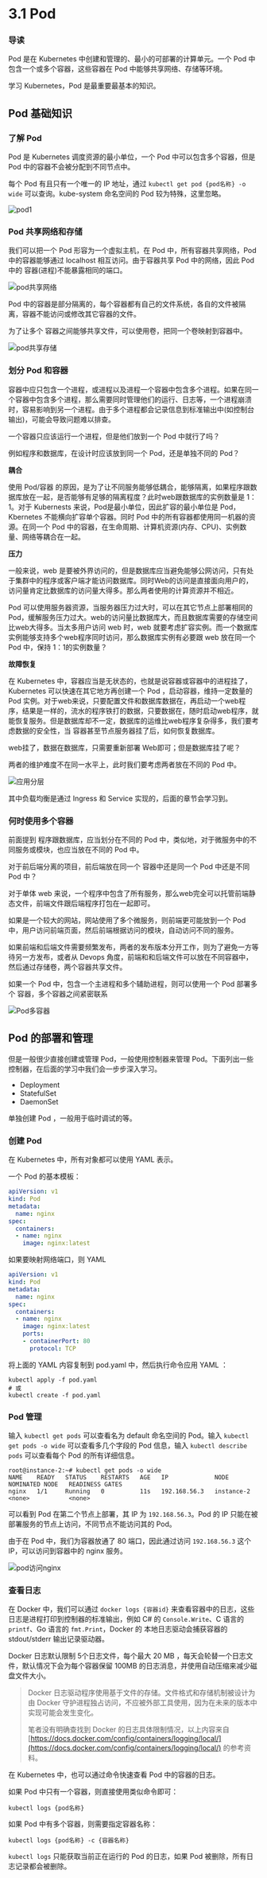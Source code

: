 # 3.1 Pod



### 导读

Pod 是在 Kubernetes 中创建和管理的、最小的可部署的计算单元。一个 Pod 中包含一个或多个容器，这些容器在 Pod 中能够共享网络、存储等环境。

学习 Kubernetes，Pod 是最重要最基本的知识。



## Pod 基础知识

### 了解 Pod

Pod 是 Kubernetes 调度资源的最小单位，一个 Pod 中可以包含多个容器，但是 Pod 中的容器不会被分配到不同节点中。

每个 Pod 有且只有一个唯一的 IP 地址，通过 `kubectl get pod {pod名称} -o wide` 可以查询。kube-system 命名空间的 Pod 较为特殊，这里忽略。

![pod1](./.images/pod1.png)







### Pod 共享网络和存储

我们可以把一个 Pod 形容为一个虚拟主机，在 Pod 中，所有容器共享网络，Pod 中的容器能够通过 localhost 相互访问。由于容器共享 Pod 中的网络，因此 Pod 中的 容器(进程)不能暴露相同的端口。

![pod共享网络](./.images/pod共享网络.png)



Pod 中的容器是部分隔离的，每个容器都有自己的文件系统，各自的文件被隔离，容器不能访问或修改其它容器的文件。

为了让多个 容器之间能够共享文件，可以使用卷，把同一个卷映射到容器中。

![pod共享存储](./.images/pod共享存储.png)

### 划分 Pod 和容器

容器中应只包含一个进程，或进程以及进程一个容器中包含多个进程。如果在同一个容器中包含多个进程，那么需要同时管理他们的运行、日志等，一个进程崩溃时，容易影响到另一个进程。由于多个进程都会记录信息到标准输出中(如控制台输出)，可能会导致问题难以排查。

一个容器只应该运行一个进程，但是他们放到一个 Pod 中就行了吗？

例如程序和数据库，在设计时应该放到同一个 Pod，还是单独不同的 Pod？

**耦合**

使用 Pod/容器 的原因，是为了让不同服务能够低耦合，能够隔离，如果程序跟数据库放在一起，是否能够有足够的隔离程度？此时web跟数据库的实例数量是 1：1。对于 Kubernests 来说，Pod是最小单位，因此扩容的最小单位是 Pod，Kbernetes 不能横向扩容单个容器。同时 Pod 中的所有容器都使用同一机器的资源。在同一个 Pod 中的容器，在生命周期、计算机资源(内存、CPU)、实例数量、网络等耦合在一起。



**压力**

一般来说，web 是要被外界访问的，但是数据库应当避免能够公网访问，只有处于集群中的程序或客户端才能访问数据库。同时Web的访问是直接面向用户的，访问量肯定比数据库的访问量大得多。那么两者使用的计算资源并不相近。

Pod 可以使用服务器资源，当服务器压力过大时，可以在其它节点上部署相同的 Pod，缓解服务压力过大。web的访问量比数据库大，而且数据库需要的存储空间比web大得多。当太多用户访问 web 时，web 就要考虑扩容实例。而一个数据库实例能够支持多个web程序同时访问，那么数据库实例有必要跟 web 放在同一个 Pod 中，保持 1：1的实例数量？



**故障恢复**

在 Kubernetes 中，容器应当是无状态的，也就是说容器或容器中的进程挂了，Kubernetes 可以快速在其它地方再创建一个 Pod ，启动容器，维持一定数量的 Pod 实例。对于web来说，只要配置文件和数据库数据在，再启动一个web程序，结果是一样的，流水的程序铁打的数据，只要数据在，随时启动web程序，就能恢复服务。但是数据库却不一定，数据库的运维比web程序复杂得多，我们要考虑数据的安全性，当 容器甚至节点服务器挂了后，如何恢复数据库。

web挂了，数据在数据库，只需要重新部署 Web即可；但是数据库挂了呢？

两者的维护难度不在同一水平上，此时我们要考虑两者放在不同的 Pod 中。

![应用分层](./.images/应用分层.png)



其中负载均衡是通过 Ingress 和 Service 实现的，后面的章节会学习到。



### 何时使用多个容器

前面提到 程序跟数据库，应当划分在不同的 Pod 中，类似地，对于微服务中的不同服务或模块，也应当放在不同的 Pod 中。

对于前后端分离的项目，前后端放在同一个 容器中还是同一个 Pod 中还是不同 Pod 中？

对于单体 web 来说，一个程序中包含了所有服务，那么web完全可以托管前端静态文件，前端文件跟后端程序打包在一起即可。

如果是一个较大的网站，网站使用了多个微服务，则前端更可能放到一个 Pod 中，用户访问前端页面，然后前端根据访问的模块，自动访问不同的服务。

如果前端和后端文件需要频繁发布，两者的发布版本分开工作，则为了避免一方等待另一方发布，或者从 Devops 角度，前端和和后端文件可以放在不同容器中，然后通过存储卷，两个容器共享文件。



如果一个 Pod 中，包含一个主进程和多个辅助进程，则可以使用一个 Pod 部署多个 容器，多个容器之间紧密联系

![Pod多容器](./.images/Pod多容器.png)



## Pod 的部署和管理

但是一般很少直接创建或管理 Pod，一般使用控制器来管理 Pod。下面列出一些控制器，在后面的学习中我们会一步步深入学习。

- Deployment
- StatefulSet
- DaemonSet

单独创建 Pod ，一般用于临时调试的等。



### 创建 Pod 

在 Kubernetes 中，所有对象都可以使用 YAML 表示。

一个 Pod 的基本模板：

```yaml
apiVersion: v1
kind: Pod
metadata:
  name: nginx
spec:
  containers:
  - name: nginx
    image: nginx:latest
```

如果要映射网络端口，则 YAML 

```yaml
apiVersion: v1
kind: Pod
metadata:
  name: nginx
spec:
  containers:
  - name: nginx
    image: nginx:latest
    ports: 
    - containerPort: 80
      protocol: TCP
```

将上面的 YAML 内容复制到 pod.yaml 中，然后执行命令应用 YAML ：

```shell
kubectl apply -f pod.yaml
# 或
kubectl create -f pod.yaml
```



### Pod 管理

输入 `kubectl get pods` 可以查看名为 default 命名空间的 Pod。输入 `kubectl get pods -o wide` 可以查看多几个字段的 Pod 信息，输入 `kubectl describe pods` 可以查看每个 Pod 的所有详细信息。

```
root@instance-2:~# kubectl get pods -o wide
NAME    READY   STATUS    RESTARTS   AGE   IP             NODE         NOMINATED NODE   READINESS GATES
nginx   1/1     Running   0          11s   192.168.56.3   instance-2   <none>           <none>
```

可以看到 Pod 在第二个节点上部署，其 IP 为 `192.168.56.3`。Pod 的 IP 只能在被部署服务的节点上访问，不同节点不能访问其的 Pod。

由于在 Pod 中，我们为容器放通了 80 端口，因此通过访问 `192.168.56.3` 这个 IP，可以访问到容器中的 nginx 服务。

![pod访问nginx](./.images/pod访问nginx.png)



### 查看日志

在 Docker 中，我们可以通过 `docker logs {容器id}` 来查看容器中的日志，这些日志是进程打印到控制器的标准输出，例如 C# 的 `Console.Write`、C 语言的 `printf`、Go 语言的 `fmt.Print`，Docker 的 本地日志驱动会捕获容器的 stdout/stderr 输出记录驱动器。

Docker 日志默认限制 5个日志文件，每个最大 20 MB ，每天会轮替一个日志文件，默认情况下会为每个容器保留 100MB 的日志消息，并使用自动压缩来减少磁盘文件大小。

> Docker 日志驱动程序使用基于文件的存储。文件格式和存储机制被设计为由 Docker 守护进程独占访问，不应被外部工具使用，因为在未来的版本中实现可能会发生变化。
>
> 笔者没有明确查找到 Docker 的日志具体限制情况，以上内容来自 [https://docs.docker.com/config/containers/logging/local/](https://docs.docker.com/config/containers/logging/local/) 的参考资料。



在 Kubernetes 中，也可以通过命令快速查看 Pod 中的容器的日志。

如果 Pod 中只有一个容器，则直接使用类似命令即可：

```shell
kubectl logs {pod名称}
```



如果 Pod 中有多个容器，则需要指定容器名称：

```
kubectl logs {pod名称} -c {容器名称}
```



`kubectl logs` 只能获取当前正在运行的 Pod 的日志，如果 Pod 被删除，所有日志记录都会被删除。



